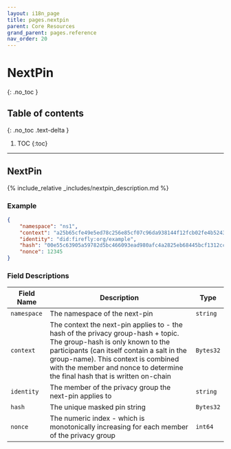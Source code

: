 ```yaml
---
layout: i18n_page
title: pages.nextpin
parent: Core Resources
grand_parent: pages.reference
nav_order: 20
---
```


# NextPin
{: .no_toc }

## Table of contents
{: .no_toc .text-delta }

1. TOC
{:toc}

---
## NextPin

{% include_relative _includes/nextpin_description.md %}

### Example

```json
{
    "namespace": "ns1",
    "context": "a25b65cfe49e5ed78c256e85cf07c96da938144f12fcb02fe4b5243a4631bd5e",
    "identity": "did:firefly:org/example",
    "hash": "00e55c63905a59782d5bc466093ead980afc4a2825eb68445bcf1312cc3d6de2",
    "nonce": 12345
}
```

### Field Descriptions

| Field Name | Description | Type |
|------------|-------------|------|
| `namespace` | The namespace of the next-pin | `string` |
| `context` | The context the next-pin applies to - the hash of the privacy group-hash + topic. The group-hash is only known to the participants (can itself contain a salt in the group-name). This context is combined with the member and nonce to determine the final hash that is written on-chain | `Bytes32` |
| `identity` | The member of the privacy group the next-pin applies to | `string` |
| `hash` | The unique masked pin string | `Bytes32` |
| `nonce` | The numeric index - which is monotonically increasing for each member of the privacy group | `int64` |


